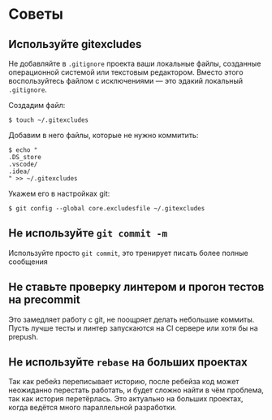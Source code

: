# Советы

## Используйте gitexcludes
Не добавляйте в `.gitignore` проекта ваши локальные файлы, созданные операционной системой или текстовым редактором.
Вместо этого воспользуйтесь файлом с исключениями — это эдакий локальный `.gitignore`.

Создадим файл:

```
$ touch ~/.gitexcludes
```

Добавим в него файлы, которые не нужно коммитить:
```
$ echo "
.DS_store
.vscode/
.idea/
" >> ~/.gitexcludes
```

Укажем его в настройках git:
```
$ git config --global core.excludesfile ~/.gitexcludes
```

## Не используйте `git commit -m`
Используйте просто `git commit`, это тренирует писать более полные сообщения

## Не ставьте проверку линтером и прогон тестов на precommit
Это замедляет работу с git, не поощряет делать небольшие коммиты.
Пусть лучше тесты и линтер запускаются на CI сервере или хотя бы на prepush.

## Не используйте `rebase` на больших проектах
Так как ребейз переписывает историю, после ребейза код может неожиданно перестать работать,
и будет сложно найти в чём проблема, так как история перетёрлась.
Это актуально на больших проектах, когда ведётся много параллельной разработки.
